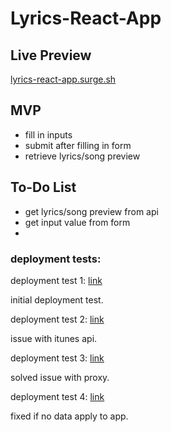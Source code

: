 # Lyrics-React-App
## Live Preview
[lyrics-react-app.surge.sh](http://lyrics-react-app.surge.sh)

## MVP
* fill in inputs
* submit after filling in form
* retrieve lyrics/song preview

## To-Do List
* get lyrics/song preview from api
* get input value from form
*


### deployment tests:
deployment test 1: [link](http://dg-p2-test1.surge.sh)

initial deployment test.

deployment test 2: [link](http://dg-p2-test2.surge.sh)

issue with itunes api.

deployment test 3: [link](http://dg-p2-test3.surge.sh)

solved issue with proxy.

deployment test 4: [link](http://dg-p2-test4.surge.sh)

fixed if no data apply to app.
